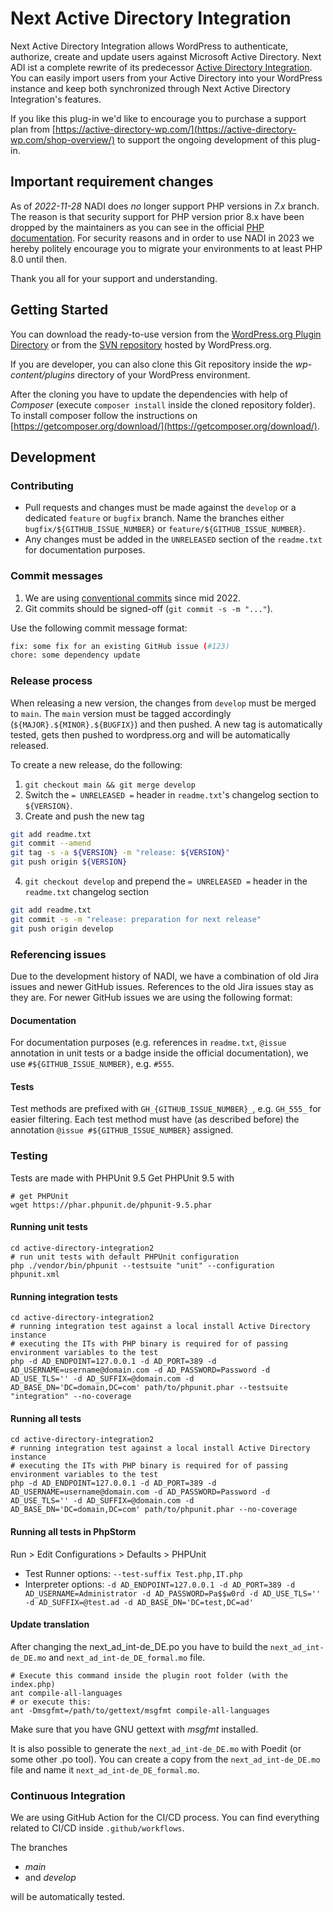 # Next Active Directory Integration
Next Active Directory Integration allows WordPress to authenticate, authorize, create and update users against Microsoft Active Directory. Next ADI ist a complete rewrite of its predecessor [Active Directory Integration](https://wordpress.org/plugins/active-directory-integration/). You can easily import users from your Active Directory into your WordPress instance and keep both synchronized through Next Active Directory Integration's features.

If you like this plug-in we'd like to encourage you to purchase a support plan from [https://active-directory-wp.com/](https://active-directory-wp.com/shop-overview/) to support the ongoing development of this plug-in.

## Important requirement changes
As of *2022-11-28* NADI does *no* longer support PHP versions in *7.x* branch. The reason is that security support for PHP version prior 8.x have been dropped by the maintainers as you can see in the official [PHP documentation](http://php.net/supported-versions.php).
For security reasons and in order to use NADI in 2023 we hereby politely encourage you to migrate your environments to at least PHP 8.0 until then.

Thank you all for your support and understanding.

## Getting Started
You can download the ready-to-use version from the [WordPress.org Plugin Directory](https://wordpress.org/plugins/next-active-directory-integration) or from the [SVN repository](https://plugins.svn.wordpress.org/next-active-directory-integration) hosted by WordPress.org.

If you are developer, you can also clone this Git repository inside the *wp-content/plugins* directory of your WordPress environment.

After the cloning you have to update the dependencies with help of *Composer* (execute `composer install` inside the cloned repository folder).
To install composer follow the instructions on [https://getcomposer.org/download/](https://getcomposer.org/download/).

## Development
### Contributing
- Pull requests and changes must be made against the `develop` or a dedicated `feature` or `bugfix` branch. Name the branches either `bugfix/${GITHUB_ISSUE_NUMBER}` or `feature/${GITHUB_ISSUE_NUMBER}`.
- Any changes must be added in the `UNRELEASED` section of the `readme.txt` for documentation purposes.

### Commit messages
1. We are using [conventional commits](https://www.conventionalcommits.org/en/v1.0.0/) since mid 2022.
2. Git commits should be signed-off (`git commit -s -m "..."`).

Use the following commit message format:

```bash
fix: some fix for an existing GitHub issue (#123)
chore: some dependency update
``` 

### Release process
When releasing a new version, the changes from `develop` must be merged to `main`. 
The `main` version must be tagged accordingly (`${MAJOR}.${MINOR}.${BUGFIX}`) and then pushed. A new tag is automatically tested, gets then pushed to wordpress.org and will be automatically released.

To create a new release, do the following:

1. `git checkout main && git merge develop`
2. Switch the `= UNRELEASED =` header in `readme.txt`'s changelog section to `${VERSION}`.
3. Create and push the new tag
```bash
git add readme.txt
git commit --amend
git tag -s -a ${VERSION} -m "release: ${VERSION}"
git push origin ${VERSION}
```

4. `git checkout develop` and prepend the `= UNRELEASED =` header in the `readme.txt` changelog section
```bash
git add readme.txt
git commit -s -m "release: preparation for next release"
git push origin develop
```

### Referencing issues
Due to the development history of NADI, we have a combination of old Jira issues and newer GitHub issues. References to the old Jira issues stay as they are. For newer GitHub issues we are using the following format:

#### Documentation
For documentation purposes (e.g. references in `readme.txt`, `@issue` annotation in unit tests or a badge inside the official documentation), we use `#${GITHUB_ISSUE_NUMBER}`, e.g. `#555`.

#### Tests
Test methods are prefixed with `GH_{GITHUB_ISSUE_NUMBER}_`, e.g. `GH_555_` for easier filtering.
Each test method must have (as described before) the annotation `@issue #${GITHUB_ISSUE_NUMBER}` assigned.

### Testing
Tests are made with PHPUnit 9.5 Get PHPUnit 9.5 with

```shell
# get PHPUnit
wget https://phar.phpunit.de/phpunit-9.5.phar
```

#### Running unit tests

```shell
cd active-directory-integration2
# run unit tests with default PHPUnit configuration
php ./vendor/bin/phpunit --testsuite "unit" --configuration phpunit.xml
``` 

#### Running integration tests 

```shell
cd active-directory-integration2
# running integration test against a local install Active Directory instance
# executing the ITs with PHP binary is required for of passing environment variables to the test
php -d AD_ENDPOINT=127.0.0.1 -d AD_PORT=389 -d AD_USERNAME=username@domain.com -d AD_PASSWORD=Password -d AD_USE_TLS='' -d AD_SUFFIX=@domain.com -d AD_BASE_DN='DC=domain,DC=com' path/to/phpunit.phar --testsuite "integration" --no-coverage
```

#### Running all tests

```shell
cd active-directory-integration2
# running integration test against a local install Active Directory instance
# executing the ITs with PHP binary is required for of passing environment variables to the test
php -d AD_ENDPOINT=127.0.0.1 -d AD_PORT=389 -d AD_USERNAME=username@domain.com -d AD_PASSWORD=Password -d AD_USE_TLS='' -d AD_SUFFIX=@domain.com -d AD_BASE_DN='DC=domain,DC=com' path/to/phpunit.phar --no-coverage
```

#### Running all tests in PhpStorm

Run > Edit Configurations > Defaults > PHPUnit
	
- Test Runner options: `--test-suffix Test.php,IT.php`
- Interpreter options: `-d AD_ENDPOINT=127.0.0.1 -d AD_PORT=389 -d AD_USERNAME=Administrator -d AD_PASSWORD=Pa$$w0rd -d AD_USE_TLS='' -d AD_SUFFIX=@test.ad -d AD_BASE_DN='DC=test,DC=ad'`

#### Update translation

After changing the next_ad_int-de_DE.po you have to build the `next_ad_int-de_DE.mo` and `next_ad_int-de_DE_formal.mo` file.
```shell
# Execute this command inside the plugin root folder (with the index.php)
ant compile-all-languages
# or execute this:
ant -Dmsgfmt=/path/to/gettext/msgfmt compile-all-languages
```
Make sure that you have GNU gettext with *msgfmt* installed.

It is also possible to generate the `next_ad_int-de_DE.mo` with Poedit (or some other .po tool). You can create a copy from the `next_ad_int-de_DE.mo` file and name it `next_ad_int-de_DE_formal.mo`.

### Continuous Integration
We are using GitHub Action for the CI/CD process. You can find everything related to CI/CD inside `.github/workflows`.

The branches

- *main*
- and *develop*

will be automatically tested.

